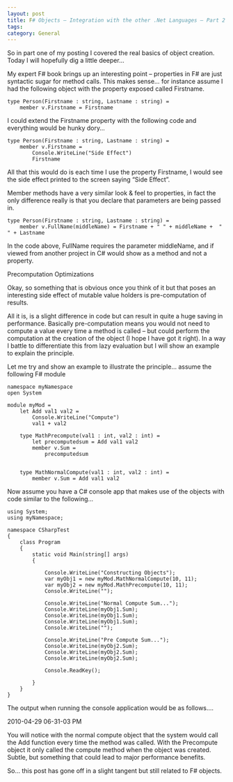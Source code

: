```yaml
---
layout: post
title: F# Objects – Integration with the other .Net Languages – Part 2
tags: 
category: General
---
```

So in part one of my posting I covered the real basics of object creation. Today I will hopefully dig a little deeper…

My expert F# book brings up an interesting point – properties in F# are just syntactic sugar for method calls. This makes sense… for instance assume I had the following object with the property exposed called Firstname.

~~~
type Person(Firstname : string, Lastname : string) =     
    member v.Firstname = Firstname
~~~

I could extend the Firstname property with the following code and everything would be hunky dory…

~~~
type Person(Firstname : string, Lastname : string) =     
    member v.Firstname = 
        Console.WriteLine("Side Effect")
        Firstname
~~~
 

All that this would do is each time I use the property Firstname, I would see the side effect printed to the screen saying “Side Effect”.

Member methods have a very similar look & feel to properties, in fact the only difference really is that you declare that parameters are being passed in.

~~~
type Person(Firstname : string, Lastname : string) =     
    member v.FullName(middleName) = Firstname + " " + middleName +  " " + Lastname
~~~
 
In the code above, FullName requires the parameter middleName, and if viewed from another project in C# would show as a method and not a property.

Precomputation Optimizations

Okay, so something that is obvious once you think of it but that poses an interesting side effect of mutable value holders is pre-computation of results.

All it is, is a slight difference in code but can result in quite a huge saving in performance. Basically pre-computation means you would not need to compute a value every time a method is called – but could perform the computation at the creation of the object (I hope I have got it right). In a way I battle to differentiate this from lazy evaluation but I will show an example to explain the principle.

Let me try and show an example to illustrate the principle… assume the following F# module

~~~
namespace myNamespace
open System

module myMod =
    let Add val1 val2 =
        Console.WriteLine("Compute")
        val1 + val2

    type MathPrecompute(val1 : int, val2 : int) =     
        let precomputedsum = Add val1 val2
        member v.Sum =         
            precomputedsum
    

    type MathNormalCompute(val1 : int, val2 : int) =         
        member v.Sum = Add val1 val2
~~~

Now assume you have a C# console app that makes use of the objects with code similar to the following…

~~~
using System;
using myNamespace;

namespace CSharpTest
{
    class Program
    {
        static void Main(string[] args)
        {

            Console.WriteLine("Constructing Objects");
            var myObj1 = new myMod.MathNormalCompute(10, 11);
            var myObj2 = new myMod.MathPrecompute(10, 11);
            Console.WriteLine("");

            Console.WriteLine("Normal Compute Sum...");
            Console.WriteLine(myObj1.Sum);
            Console.WriteLine(myObj1.Sum);
            Console.WriteLine(myObj1.Sum);
            Console.WriteLine("");
            
            Console.WriteLine("Pre Compute Sum...");
            Console.WriteLine(myObj2.Sum);
            Console.WriteLine(myObj2.Sum);
            Console.WriteLine(myObj2.Sum);
            
            Console.ReadKey();
            
        }
    }
}
~~~

The output when running the console application would be as follows….

2010-04-29 06-31-03 PM

You will notice with the normal compute object that the system would call the Add function every time the method was called. With the Precompute object it only called the compute method when the object was created. Subtle, but something that could lead to major performance benefits.

So… this post has gone off in a slight tangent but still related to F# objects.
